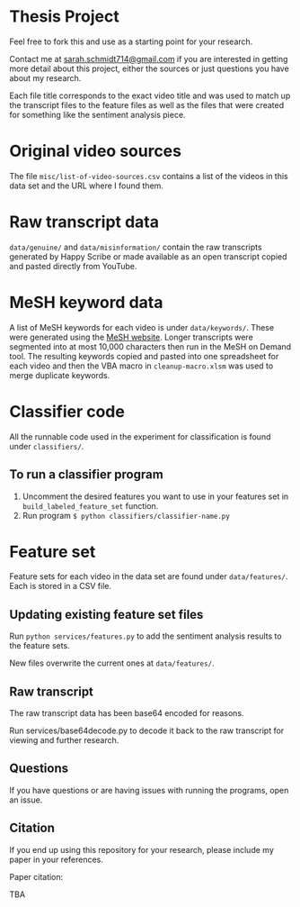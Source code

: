# Thesis Project
Feel free to fork this and use as a starting point for your research.

Contact me at sarah.schmidt714@gmail.com if you are interested in getting more detail about this project, either the 
sources or just questions you have about my research.

Each file title corresponds to the exact video title and was used to match up the transcript files to the feature files 
as well as the files that were created for something like the sentiment analysis piece.

# Original video sources
The file `misc/list-of-video-sources.csv` contains a list of the videos in this data set and the URL where I 
found them.

# Raw transcript data
`data/genuine/` and `data/misinformation/` contain the raw transcripts generated by Happy Scribe or made available as 
an open transcript copied and pasted directly from YouTube.

# MeSH keyword data

A list of MeSH keywords for each video is under `data/keywords/`. These were generated using the 
[MeSH website](https://meshb.nlm.nih.gov/MeSHonDemand). Longer transcripts were segmented into at most 10,000 
characters then run in the MeSH on Demand tool. The resulting keywords copied and pasted into one spreadsheet for each 
video and then the VBA macro in `cleanup-macro.xlsm` was used to merge duplicate keywords.

# Classifier code

All the runnable code used in the experiment for classification is found under `classifiers/`.

## To run a classifier program
1. Uncomment the desired features you want to use in your features set in `build_labeled_feature_set` function.
2. Run program `$ python classifiers/classifier-name.py`

# Feature set
Feature sets for each video in the data set are found under `data/features/`. Each is stored in a CSV file.

## Updating existing feature set files

Run `python services/features.py` to add the sentiment analysis results to the feature sets.

New files overwrite the current ones at `data/features/`.

## Raw transcript

The raw transcript data has been base64 encoded for reasons.

Run services/base64decode.py to decode it back to the raw transcript for viewing and further research.

## Questions

If you have questions or are having issues with running the programs, open an issue.

## Citation

If you end up using this repository for your research, please include my paper in your references. 

Paper citation: 

TBA